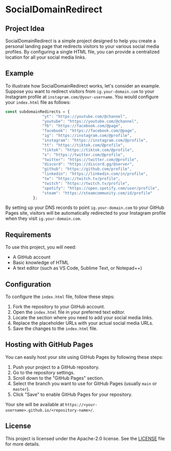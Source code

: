 # SocialDomainRedirect

## Project Idea

SocialDomainRedirect is a simple project designed to help you create a personal landing page that redirects visitors to your various social media profiles. By configuring a single HTML file, you can provide a centralized location for all your social media links.

## Example

To illustrate how SocialDomainRedirect works, let's consider an example. Suppose you want to redirect visitors from `ig.your-domain.com` to your Instagram profile at `instagram.com/@your-username`. You would configure your `index.html` file as follows:

```js
const subdomainRedirects = {
                "yt": "https://youtube.com/@channel",
                "youtube": "https://youtube.com/@channel",
                "fb": "https://facebook.com/@page",
                "facebook": "https://facebook.com/@page",
                "ig": "https://instagram.com/@profile",
                "instagram": "https://instagram.com/@profile",
                "tt": "https://tiktok.com/@profile",
                "tiktok": "https://tiktok.com/@profile",
                "x": "https://twitter.com/@profile",
                "twitter": "https://twitter.com/@profile",
                "discord": "https://discord.gg/@server",
                "github": "https://github.com/profile",
                "linkedin": "https://linkedin.com/in/profile",
                "tw": "https://twitch.tv/profile",
                "twitch": "https://twitch.tv/profile",
                "spotify": "https://open.spotify.com/user/profile",
                "steam": "https://steamcommunity.com/id/profile"
            };
```

By setting up your DNS records to point `ig.your-domain.com` to your GitHub Pages site, visitors will be automatically redirected to your Instagram profile when they visit `ig.your-domain.com`.

## Requirements

To use this project, you will need:
- A GitHub account
- Basic knowledge of HTML
- A text editor (such as VS Code, Sublime Text, or Notepad++)

## Configuration

To configure the `index.html` file, follow these steps:
1. Fork the repository to your GitHub account.
2. Open the `index.html` file in your preferred text editor.
3. Locate the section where you need to add your social media links.
4. Replace the placeholder URLs with your actual social media URLs.
5. Save the changes to the `index.html` file.

## Hosting with GitHub Pages

You can easily host your site using GitHub Pages by following these steps:

1. Push your project to a GitHub repository.
2. Go to the repository settings.
3. Scroll down to the "GitHub Pages" section.
4. Select the branch you want to use for GitHub Pages (usually `main` or `master`).
5. Click "Save" to enable GitHub Pages for your repository.

Your site will be available at `https://<your-username>.github.io/<repository-name>/`.

## License

This project is licensed under the Apache-2.0 license. See the [LICENSE](LICENSE) file for more details.